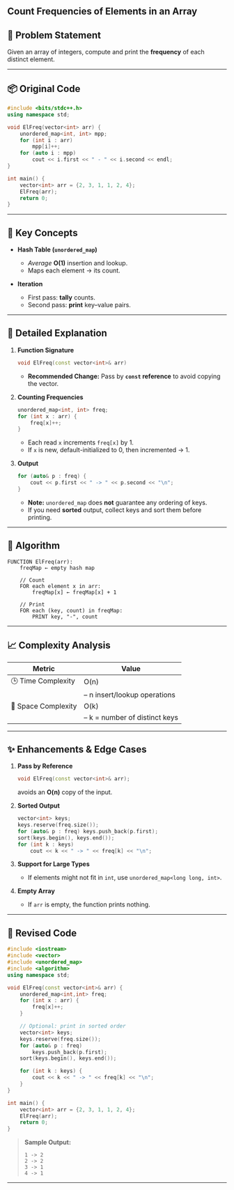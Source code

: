 ## **Count Frequencies of Elements in an Array**

## 🧾 Problem Statement

Given an array of integers, compute and print the **frequency** of each distinct element.

---

## 📦 Original Code

```cpp
#include <bits/stdc++.h>
using namespace std;

void ElFreq(vector<int> arr) {
    unordered_map<int, int> mpp;
    for (int i : arr)
        mpp[i]++;
    for (auto i : mpp)
        cout << i.first << " - " << i.second << endl;
}

int main() {
    vector<int> arr = {2, 3, 1, 1, 2, 4};
    ElFreq(arr);
    return 0;
}
```

---

## 🧠 Key Concepts

* **Hash Table (`unordered_map`)**

  * *Average* **O(1)** insertion and lookup.
  * Maps each element → its count.
* **Iteration**

  * First pass: **tally** counts.
  * Second pass: **print** key–value pairs.

---

## 🔎 Detailed Explanation

1. **Function Signature**

   ```cpp
   void ElFreq(const vector<int>& arr)
   ```

   * **Recommended Change:**
     Pass by **`const` reference** to avoid copying the vector.

2. **Counting Frequencies**

   ```cpp
   unordered_map<int, int> freq;
   for (int x : arr) {
       freq[x]++;
   }
   ```

   * Each read `x` increments `freq[x]` by 1.
   * If `x` is new, default-initialized to 0, then incremented → 1.

3. **Output**

   ```cpp
   for (auto& p : freq) {
       cout << p.first << " -> " << p.second << "\n";
   }
   ```

   * **Note:** `unordered_map` does **not** guarantee any ordering of keys.
   * If you need **sorted** output, collect keys and sort them before printing.

---

## 🔁 Algorithm

```text
FUNCTION ElFreq(arr):
    freqMap ← empty hash map

    // Count
    FOR each element x in arr:
        freqMap[x] ← freqMap[x] + 1

    // Print
    FOR each (key, count) in freqMap:
        PRINT key, "-", count
```

---

## 📈 Complexity Analysis

| Metric              | Value                         |
| ------------------- | ----------------------------- |
| 🕒 Time Complexity  | O(n)                          |
|                     | – n insert/lookup operations  |
| 🧠 Space Complexity | O(k)                          |
|                     | – k = number of distinct keys |

---

## ✨ Enhancements & Edge Cases

1. **Pass by Reference**

   ```cpp
   void ElFreq(const vector<int>& arr);
   ```

   avoids an **O(n)** copy of the input.

2. **Sorted Output**

   ```cpp
   vector<int> keys;
   keys.reserve(freq.size());
   for (auto& p : freq) keys.push_back(p.first);
   sort(keys.begin(), keys.end());
   for (int k : keys)
       cout << k << " -> " << freq[k] << "\n";
   ```

3. **Support for Large Types**

   * If elements might not fit in `int`, use `unordered_map<long long, int>`.

4. **Empty Array**

   * If `arr` is empty, the function prints nothing.

---

## 💾 Revised Code

```cpp
#include <iostream>
#include <vector>
#include <unordered_map>
#include <algorithm>
using namespace std;

void ElFreq(const vector<int>& arr) {
    unordered_map<int,int> freq;
    for (int x : arr) {
        freq[x]++;
    }

    // Optional: print in sorted order
    vector<int> keys;
    keys.reserve(freq.size());
    for (auto& p : freq) 
        keys.push_back(p.first);
    sort(keys.begin(), keys.end());

    for (int k : keys) {
        cout << k << " -> " << freq[k] << "\n";
    }
}

int main() {
    vector<int> arr = {2, 3, 1, 1, 2, 4};
    ElFreq(arr);
    return 0;
}
```

> **Sample Output:**
>
> ```
> 1 -> 2
> 2 -> 2
> 3 -> 1
> 4 -> 1
> ```

---

